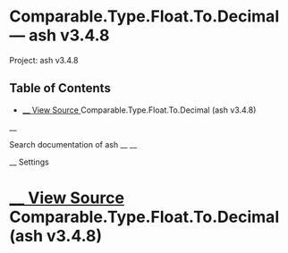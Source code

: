 # Comparable.Type.Float.To.Decimal — ash v3.4.8

Project: ash v3.4.8

## Table of Contents

- [ __ View Source ](external_link) Comparable.Type.Float.To.Decimal (ash v3.4.8)

__

Search documentation of ash __ __

__ Settings

#  [ __ View Source ](external_link) Comparable.Type.Float.To.Decimal (ash v3.4.8)
